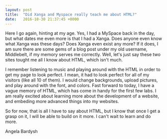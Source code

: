 ```yaml
---
layout: post
title:  "Did Xanga and Myspace really teach me about HTML?"
date:   2016-10-30 21:37:45 +0000
---
```


Here I go again, hinting at my age. Yes, I had a MySpace back in the day, but what dates me even more is that I had a Xanga. Does anyone even know what Xanga was these days? Does Xanga even exist any more? If it does, I am sure there are some gems of a blog post under my old username, Middlebelt, if my memory serves me correctly. Well, let's just say these two sites tought me all I know about HTML, which isn't much. 

I remember listening to music and playing around with the HTML in order to get my page to look perfect. I mean, it had to look perfect for all of my visitors (like all 10 of them). I would change backgrounds, upload pictures, and play around with the font, and colors. Fast forward to today, I have a vague memory of HTML, which has come in handy for the first few labs. I am really excited about learning more about the development of a website, and embeding more advanced things into my websites. 

So for now, that is all I have to say about HTML, but I know that once I get a grasp on it, I will be able to build on it more. I can't wait to learn and do more. 

Angela Bardysh
